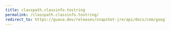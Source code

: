 ```yaml
---
title: classpath.classinfo.tostring
permalink: /classpath.classinfo.tostring/
redirect_to: https://guava.dev/releases/snapshot-jre/api/docs/com/google/common/reflect/ClassPath.ClassInfo.html#toString--
---
```

